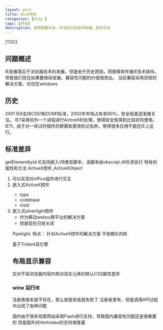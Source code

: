 ```yaml
---
layout: post
title: Wine项目
categories: [blog ]
tags: [开发]
description: 每周都要开会，开会的内容有时有趣，有时乏味
---
```

[TOC]
 

## 问题概述

IE发展落后于浏览器技术的发展，但是由于历史原因，网银等软件被IE技术挟持，导致我们现在如果要继续发展，兼容性问题的价值很突出。
当前兼容采用双核的解决方案，仅仅在windows

## 历史

2001 IE6支持CSS1和DOM1标准，2002年市场占有率90%，安全隐患逐渐被关注。
IE7采用另外一个进程进行ActiveX的处理，使得安全性得到比较好的使用。
IE11，由于对一些过时插件的屏蔽和更改标记名称，使得很多应用不能在IE上运行。

## 标准差异

getElementbyId
IE支持嵌入VB类型脚本，该脚本由vbscript.dll负责执行
特有的属性和方法
ActiveX控件_ActiveXObject
1. 可以实现对office组件进行交互
2. 嵌入式ActiveX控件<object>
    * type
    * codebase
    * clsid
3. 嵌入式silverlight控件
    * 作为移动weboc跨平台的解决方案
    * 但是现在已经关闭

Pipelight:
特点：
针对ActiveX控件的解决方案
不依赖IE内核

基于Trident双引擎

## 布局显示兼容

应对不容浏览器内容内核对现实元素的默认CSS属性差异

### wine 运行IE

注册表根本就不存在，那么就是安装就失败了
注册表里有，但是调用API过程中出现了各种问题

国内由于很多视屏网站采用Flash进行支持，导致国内兼容性问题还是很重要的
但是国外对htmlvideo的支持很普遍

